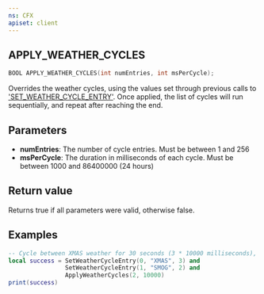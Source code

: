 ```yaml
---
ns: CFX
apiset: client
---
```

## APPLY_WEATHER_CYCLES

```c
BOOL APPLY_WEATHER_CYCLES(int numEntries, int msPerCycle);
```

Overrides the weather cycles, using the values set through previous calls to ['SET_WEATHER_CYCLE_ENTRY'](#\_0xd264d4e1).
Once applied, the list of cycles will run sequentially, and repeat after reaching the end.


## Parameters
* **numEntries**: The number of cycle entries. Must be between 1 and 256
* **msPerCycle**: The duration in milliseconds of each cycle. Must be between 1000 and 86400000 (24 hours)

## Return value
Returns true if all parameters were valid, otherwise false.

## Examples
```lua
-- Cycle between XMAS weather for 30 seconds (3 * 10000 milliseconds), and SMOG weather for 20 seconds (2 * 10000 milliseconds)
local success = SetWeatherCycleEntry(0, "XMAS", 3) and
                SetWeatherCycleEntry(1, "SMOG", 2) and
                ApplyWeatherCycles(2, 10000)
print(success)
```
